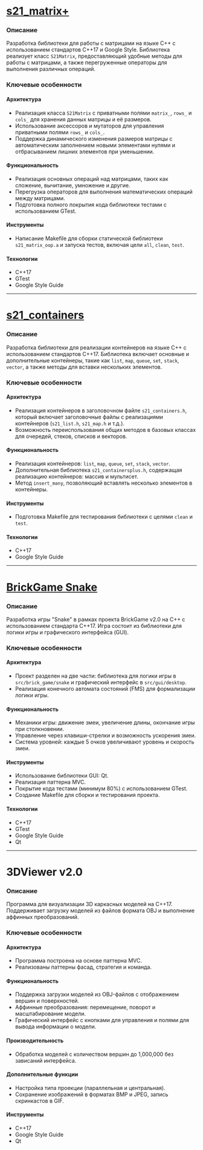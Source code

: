 # [s21_matrix+](https://github.com/Tixon-noxit/CPP/tree/main/CPP1_s21_matrixplus)

### Описание
Разработка библиотеки для работы с матрицами на языке C++ с использованием стандартов C++17 и Google Style. Библиотека реализует класс `S21Matrix`, предоставляющий удобные методы для работы с матрицами, а также перегруженные операторы для выполнения различных операций.

### Ключевые особенности

#### Архитектура
- Реализация класса `S21Matrix` с приватными полями `matrix_`, `rows_` и `cols_` для хранения данных матрицы и её размеров.
- Использование аксессоров и мутаторов для управления приватными полями `rows_` и `cols_`.
- Поддержка динамического изменения размеров матрицы с автоматическим заполнением новыми элементами нулями и отбрасыванием лишних элементов при уменьшении.

#### Функциональность
- Реализация основных операций над матрицами, таких как сложение, вычитание, умножение и другие.
- Перегрузка операторов для выполнения математических операций между матрицами.
- Подготовка полного покрытия кода библиотеки тестами с использованием GTest.

#### Инструменты
- Написание Makefile для сборки статической библиотеки `s21_matrix_oop.a` и запуска тестов, включая цели `all`, `clean`, `test`.

#### Технологии
- C++17
- GTest
- Google Style Guide

---

# [s21_containers](https://github.com/Tixon-noxit/CPP/tree/main/CPP2_s21_containers)

### Описание
Разработка библиотеки для реализации контейнеров на языке C++ с использованием стандартов C++17. Библиотека включает основные и дополнительные контейнеры, такие как `list`, `map`, `queue`, `set`, `stack`, `vector`, а также методы для вставки нескольких элементов.

### Ключевые особенности

#### Архитектура
- Реализация контейнеров в заголовочном файле `s21_containers.h`, который включает заголовочные файлы с реализациями контейнеров (`s21_list.h`, `s21_map.h` и т.д.).
- Возможность переиспользования общих методов в базовых классах для очередей, стеков, списков и векторов.

#### Функциональность
- Реализация контейнеров: `list`, `map`, `queue`, `set`, `stack`, `vector`.
- Дополнительная библиотека `s21_containersplus.h`, содержащая реализацию контейнеров: массив и мультисет.
- Метод `insert_many`, позволяющий вставлять несколько элементов в контейнеры.

#### Инструменты
- Подготовка Makefile для тестирования библиотеки с целями `clean` и `test`.

#### Технологии
- C++17
- Google Style Guide

---

# [BrickGame Snake](https://github.com/Tixon-noxit/CPP/tree/main/CPP3_BrickGame_v2.0)

### Описание
Разработка игры "Snake" в рамках проекта BrickGame v2.0 на C++ с использованием стандарта C++17. Игра состоит из библиотеки для логики игры и графического интерфейса (GUI).

### Ключевые особенности

#### Архитектура
- Проект разделен на две части: библиотека для логики игры в `src/brick_game/snake` и графический интерфейс в `src/gui/desktop`.
- Реализация конечного автомата состояний (FMS) для формализации логики игры.

#### Функциональность
- Механики игры: движение змеи, увеличение длины, окончание игры при столкновении.
- Управление через клавиши-стрелки и возможность ускорения змеи.
- Система уровней: каждые 5 очков увеличивают уровень и скорость змеи.

#### Инструменты
- Использование библиотеки GUI: Qt.
- Реализация паттерна MVC.
- Покрытие кода тестами (минимум 80%) с использованием GTest.
- Создание Makefile для сборки и тестирования проекта.

#### Технологии
- C++17
- GTest
- Google Style Guide
- Qt

---

# 3DViewer v2.0

### Описание
Программа для визуализации 3D каркасных моделей на C++17. Поддерживает загрузку моделей из файлов формата OBJ и выполнение аффинных преобразований.

### Ключевые особенности

#### Архитектура
- Программа построена на основе паттерна MVC.
- Реализованы паттерны фасад, стратегия и команда.

#### Функциональность
- Поддержка загрузки моделей из OBJ-файлов с отображением вершин и поверхностей.
- Аффинные преобразования: перемещение, поворот и масштабирование модели.
- Графический интерфейс с кнопками для управления и полями для вывода информации о модели.

#### Производительность
- Обработка моделей с количеством вершин до 1,000,000 без зависаний интерфейса.

#### Дополнительные функции
- Настройка типа проекции (параллельная и центральная).
- Сохранение изображений в форматах BMP и JPEG, запись скринкастов в GIF.

#### Инструменты
- C++17
- Google Style Guide
- Qt
